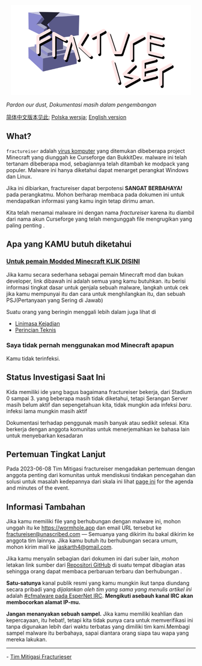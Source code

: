 <p align="center">
	<img src="docs/media/logo.svg" alt="fractureiser logo" height="240">
</p>

*Pardon our dust, Dokumentasi masih dalam pengembangan*

[简体中文版本见此](./lang/zh-CN/); [Polska wersja](./lang/pl-PL/); [English version](/README.md)

## What?
`fractureiser` adalah [virus komputer](https://en.wikipedia.org/wiki/Computer_virus) yang ditemukan dibeberapa project Minecraft yang diunggah ke Curseforge dan BukkitDev. malware ini telah tertanam dibeberapa mod, sebagiannya telah ditambah ke modpack yang populer. Malware ini hanya diketahui dapat menarget perangkat Windows dan Linux.

Jika ini dibiarkan, fractureiser dapat berpotensi **SANGAT BERBAHAYA!** pada perangkatmu. Mohon berharap membaca pada dokumen ini untuk mendapatkan informasi yang kamu ingin tetap dirimu aman.

Kita telah menamai malware ini dengan nama *fractureiser* karena itu diambil dari nama akun Curseforge yang telah mengunggah file mengrugikan yang paling penting .  

## Apa yang KAMU butuh diketahui

### [Untuk pemain Modded Minecraft KLIK DISINI](docs/users.md)

Jika kamu secara sederhana sebagai pemain Minecraft mod dan bukan developer, link dibawah ini adalah semua yang kamu butuhkan. itu berisi informasi tingkat dasar untuk genjala sebuah malware, langkah untuk cek jika kamu mempunyai itu dan cara untuk menghilangkan itu, dan sebuah PSJ(Pertanyaan yang Sering di Jawab)

Suatu orang yang beringin menggali lebih dalam juga lihat di
* [Linimasa Kejadian](docs/timeline.md)
* [Perincian Teknis](docs/tech.md)

### Saya tidak pernah menggunakan mod Minecraft apapun
Kamu tidak terinfeksi.

## Status Investigasi Saat Ini
Kida memiliki ide yang bagus bagaimana fractureiser bekerja, dari Stadium 0 sampai 3. yang beberapa masih tidak diketahui, tetapi Serangan Server masih belum aktif dan sepengetahuan kita, tidak mungkin ada infeksi *baru*. infeksi lama mungkin masih aktif

Dokumentasi terhadap penggunak masih banyak atau sedikit selesai. Kita berkerja dengan anggota komunitas untuk menerjemahkan ke bahasa lain untuk menyebarkan kesadaran

## Pertemuan Tingkat Lanjut
Pada 2023-06-08 Tim Mitigasi fractureiser mengadakan pertemuan dengan anggota penting dari komunitas untuk mendiskusi tindakan pencegahan dan solusi untuk masalah kedepannya dari skala ini lihat [page ini](https://github.com/fractureiser-investigation/fractureiser/blob/main/docs/2023-06-08-meeting.md) for the agenda and minutes of the event.

## Informasi Tambahan

Jika kamu memiliki file yang berhubungan dengan malware ini, mohon unggah itu ke https://wormhole.app dan email URL tersebut ke fractureiser@unascribed.com — Semuanya yang dikirim itu bakal dikirim ke anggota tim lainnya. Jika kamu butuh itu berhubungan secara umum, mohon kirim mail ke jaskarth4@gmail.com.

Jika kamu menyalin sebagian dari dokumen ini dari suber lain, *mohon* letakan link sumber dari [Repositori GitHub](https://github.com/fractureiser-investigation/fractureiser) di suatu tempat dibagian atas sehingga orang dapat membaca perbaruan terbaru dan berhubungan .

**Satu-satunya** kanal publik resmi yang kamu mungkin ikut tanpa diundang secara pribadi yang *dijalankan oleh tim yang sama yang menulis artikel ini* adalah [#cfmalware pada EsperNet IRC](https://webchat.esper.net/?channels=cfmalware). **Mengikuti asebauh kanal IRC akan membocorkan alamat IP-mu.**

**Jangan menanyakan sebuah sampel.** Jika kamu memiliki keahlian dan kepercayaan, itu hebat!, tetapi kita tidak punya cara untuk memverifikasi ini tanpa digunakan lebih dari waktu terbatas yang dimiliki tim kami.Membagi sampel malware itu berbahaya, sapai diantara orang siapa tau wapa yang mereka lakukan.

---

\- [Tim Mitigasi Fracturieser](docs/credits.md)
